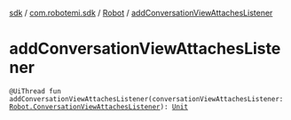[sdk](../../index.md) / [com.robotemi.sdk](../index.md) / [Robot](index.md) / [addConversationViewAttachesListener](./add-conversation-view-attaches-listener.md)

# addConversationViewAttachesListener

`@UiThread fun addConversationViewAttachesListener(conversationViewAttachesListener: `[`Robot.ConversationViewAttachesListener`](-conversation-view-attaches-listener/index.md)`): `[`Unit`](https://kotlinlang.org/api/latest/jvm/stdlib/kotlin/-unit/index.html)